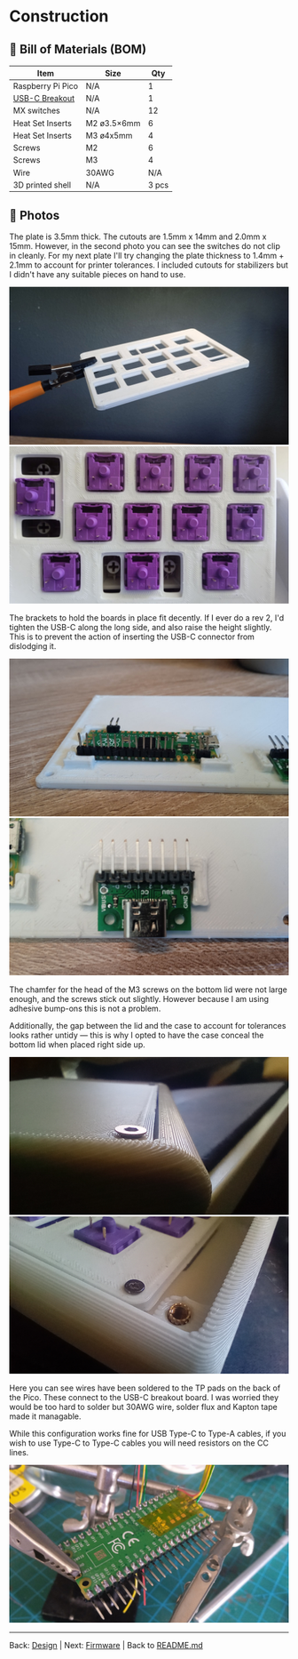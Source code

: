 # Construction

## 🛒 Bill of Materials (BOM)

| Item | Size | Qty | 
| ---- | ---- | --- |
| Raspberry Pi Pico | N/A | 1 |
| [USB-C Breakout](https://www.pololu.com/product/3411) | N/A | 1 | 
| MX switches | N/A | 12 |
| Heat Set Inserts | M2 ø3.5×6mm | 6 |
| Heat Set Inserts | M3 ø4x5mm | 4 |
| Screws | M2 | 6 |
| Screws | M3 | 4 |
| Wire | 30AWG | N/A |
| 3D printed shell | N/A | 3 pcs |

## 📸 Photos
The plate is 3.5mm thick. The cutouts are 1.5mm x 14mm and 2.0mm x 15mm. However, in the second photo you can see the switches do not clip in cleanly. For my next plate I'll try changing the plate thickness to 1.4mm + 2.1mm to account for printer tolerances. I included cutouts for stabilizers but I didn't have any suitable pieces on hand to use.

![Photo of the switch plate](../images/photos/IMG_20231016_110835.jpg)
![Photo of the switches in the plate](../images/photos/IMG_20231016_113256.jpg)

The brackets to hold the boards in place fit decently. If I ever do a rev 2, I'd tighten the USB-C along the long side, and also raise the height slightly. This is to prevent the action of inserting the USB-C connector from dislodging it.

![Photo of the Raspberry Pico Pi](../images/photos/IMG_20231016_112729.jpg)
![Photo of the USB-C Breakout Board](../images/photos/IMG_20231016_112752.jpg)

The chamfer for the head of the M3 screws on the bottom lid were not large enough, and the screws stick out slightly. However because I am using adhesive bump-ons this is not a problem.

Additionally, the gap between the lid and the case to account for tolerances looks rather untidy — this is why I opted to have the case conceal the bottom lid when placed right side up.

![Photo of the bottom lid and screw](../images/photos/IMG_20231016_124420_1.jpg)
![Photo of a screw and a heat-set insert](../images/photos/IMG_20231016_124911_1.jpg)

Here you can see wires have been soldered to the TP pads on the back of the Pico. These connect to the USB-C breakout board. I was worried they would be too hard to solder but 30AWG wire, solder flux and Kapton tape made it managable. 

While this configuration works fine for USB Type-C to Type-A cables, if you wish to use Type-C to Type-C cables you will need resistors on the CC lines.

![Photo of the Pico being wired](../images/photos/IMG_20231016_163015.jpg)

---
Back: [Design](Design.md) | Next: [Firmware](Firmware.md) | Back to [README.md](../README.md)
